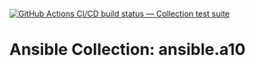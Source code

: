 [![GitHub Actions CI/CD build status — Collection test suite](https://github.com/coll-test/ansible.a10/workflows/Collection%20test%20suite/badge.svg?branch=master)](https://github.com/coll-test/ansible.a10/actions?query=workflow%3A%22Collection%20test%20suite%22)

Ansible Collection: ansible.a10
=================================================